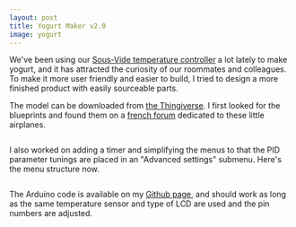```yaml
---
layout: post
title: Yogurt Maker v2.0
image: yogurt
---
```

<div class="well">
	<p>
	We've been using our <a href="{{ site.url }}//2014/05/22/sous-vide-PID/">Sous-Vide temperature controller</a> a lot lately to make yogurt, and it has attracted the curiosity of our roommates and colleagues. To make it more user friendly and easier to build, I tried to design a more finished product with easily sourceable parts.
	</p>
</div>

<p>
	The model can be downloaded from <a href="http://www.thingiverse.com/thing:224822" target="_blank">the Thingiverse</a>. I first looked for the blueprints and found them on a <a href="http://www.avions-piel.com/cp320-super-emeraude/topic6.html" target="_blank">french forum</a> dedicated to these little airplanes.
</p>

<img src="{{ site.url }}/assets/img/{{ page.image }}/blueprints.jpg" class="img-responsive img-rounded" alt="">

<p>
	I also worked on adding a timer and simplifying the menus to that the PID parameter tunings are placed in an "Advanced settings" submenu. Here's the menu structure now.
</p>

<img src="{{ site.url }}/assets/img/{{ page.image }}/menus.jpg" class="img-responsive img-rounded" alt="">

<p>
	The Arduino code is available on my <a href="https://github.com/naimo/Arduino---Crockpot-thermostat/tree/master/SousVideTimer" target="blank">Github page</a>, and should work as long as the same temperature sensor and type of LCD are used and the pin numbers are adjusted.
</p>